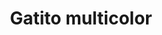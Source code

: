 ---
title: Gatito multicolor
date: 
draft: false

# descripcion
description : Dije de plata y nácar

materials: Plata 925

color: Plateado y nácar multicolor

dimensions: 2cm largo

code: 02-25-0686

type: "Dijes"

categories: []

price: $3.350,00

price_eftvo: $2.850,00

# Images
# first image will be shown in the product page
images:
  # - image: "images/path_to_image"
  # La ubicacion de las imagenes es imagenes/Dijes/Dijes.Nácar/02-25-0686-gatito-multicolor
  - image: "./images/dijes/nácar/02-25-0686.JPG"
---